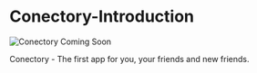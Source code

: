 # Conectory-Introduction

![Conectory Coming Soon](https://raw.githubusercontent.com/Conectory-App/.github/profile/main/ConectoryBanner.png)

Conectory - The first app for you, your friends and new friends.
